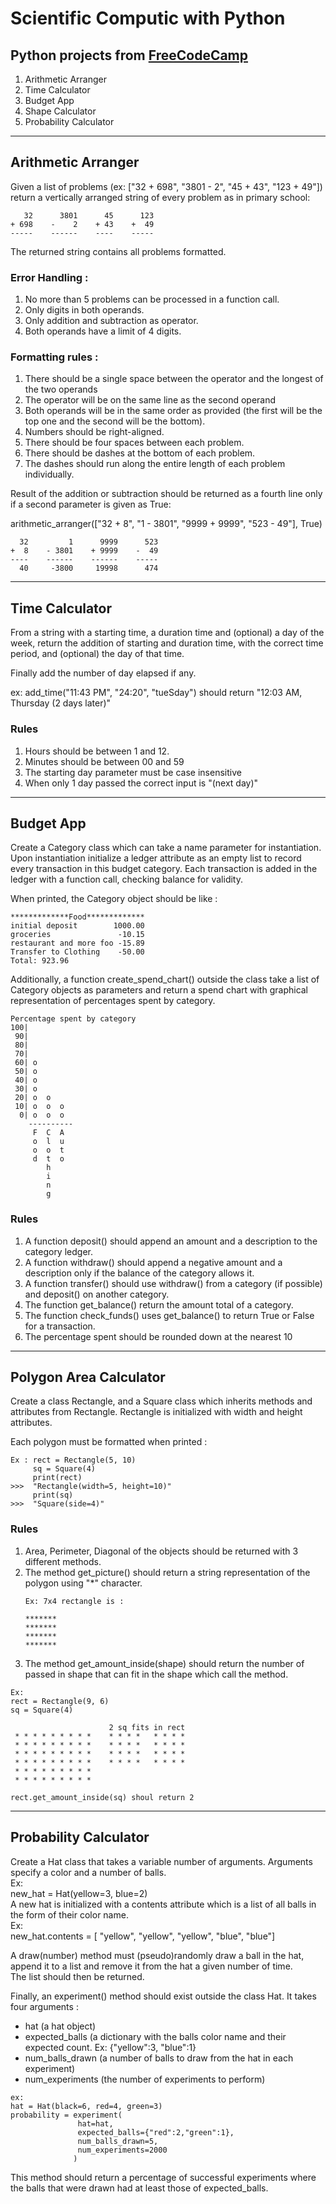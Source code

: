 # Scientific Computic with Python
## Python projects from [FreeCodeCamp](https://www.freecodecamp.org/)

1. Arithmetic Arranger
2. Time Calculator
3. Budget App
4. Shape Calculator
5. Probability Calculator

***
## Arithmetic Arranger

Given a list of problems (ex: ["32 + 698", "3801 - 2", "45 + 43", "123 + 49"]) return a vertically
arranged string of every problem as in primary school:
```
   32      3801      45      123
+ 698    -    2    + 43    +  49
-----    ------    ----    -----
```
The returned string contains all problems formatted.

### Error Handling :
1. No more than 5 problems can be processed in a function call.
2. Only digits in both operands.
3. Only addition and subtraction as operator.
4. Both operands have a limit of 4 digits.
   
### Formatting rules :
1. There should be a single space between the operator and the longest of the two operands
2. The operator will be on the same line as the second operand
3. Both operands will be in the same order as provided (the first will be the top one and the second will be the bottom).
4. Numbers should be right-aligned.
5. There should be four spaces between each problem.
6. There should be dashes at the bottom of each problem.
7. The dashes should run along the entire length of each problem individually.

Result of the addition or subtraction should be returned as a fourth line only if a second parameter is given as True:

arithmetic_arranger(["32 + 8", "1 - 3801", "9999 + 9999", "523 - 49"], True)
```
  32         1      9999      523
+  8    - 3801    + 9999    -  49
----    ------    ------    -----
  40     -3800     19998      474
```
***
## Time Calculator

From a string with a starting time, a duration time and (optional) a day of the week,
return the addition of starting and duration time, with the correct time period, and (optional) the day of that time.

Finally add the number of day elapsed if any.

ex: add_time("11:43 PM", "24:20", "tueSday") should return "12:03 AM, Thursday (2 days later)"

### Rules
1. Hours should be between 1 and 12.
2. Minutes should be between 00 and 59
3. The starting day parameter must be case insensitive
4. When only 1 day passed the correct input is "(next day)"

***
## Budget App

Create a Category class which can take a name parameter for instantiation.
Upon instantiation initialize a ledger attribute as an empty list to record every transaction in this budget category.
Each transaction is added in the ledger with a function call, checking balance for validity.

When printed, the Category object should be like :
```
*************Food*************
initial deposit        1000.00
groceries               -10.15
restaurant and more foo -15.89
Transfer to Clothing    -50.00
Total: 923.96
```

Additionally, a function create_spend_chart() outside the class take a list of Category objects as parameters and return
a spend chart with graphical representation of percentages spent by category.
```
Percentage spent by category
100|          
 90|          
 80|          
 70|          
 60| o        
 50| o        
 40| o        
 30| o        
 20| o  o     
 10| o  o  o  
  0| o  o  o  
    ----------
     F  C  A  
     o  l  u  
     o  o  t  
     d  t  o  
        h     
        i     
        n     
        g     
```
### Rules
1. A function deposit() should append an amount and a description to the category ledger.
2. A function withdraw() should append a negative amount and a description only if the balance of the category allows it.
3. A function transfer() should use withdraw() from a category (if possible) and deposit() on another category.
4. The function get_balance() return the amount total of a category.
5. The function check_funds() uses get_balance() to return True or False for a transaction.
6. The percentage spent should be rounded down at the nearest 10

***
## Polygon Area Calculator

Create a class Rectangle, and a Square class which inherits methods and attributes from Rectangle.
Rectangle is initialized with width and height attributes.

Each polygon must be formatted when printed :
```
Ex : rect = Rectangle(5, 10)
     sq = Square(4)
     print(rect)
>>>  "Rectangle(width=5, height=10)"
     print(sq)
>>>  "Square(side=4)"
```
### Rules
1. Area, Perimeter, Diagonal of the objects should be returned with 3 different methods.
2. The method get_picture() should return a string representation of the polygon using "*" character.
   ```
   Ex: 7x4 rectangle is :
   
   *******
   *******
   *******
   *******
   ```
3. The method get_amount_inside(shape) should return the number of passed in shape that can fit in the shape which call the method.
```
Ex: 
rect = Rectangle(9, 6)  
sq = Square(4)

                      2 sq fits in rect
 * * * * * * * * *    * * * *   * * * *
 * * * * * * * * *    * * * *   * * * * 
 * * * * * * * * *    * * * *   * * * * 
 * * * * * * * * *    * * * *   * * * * 
 * * * * * * * * * 
 * * * * * * * * *
 
rect.get_amount_inside(sq) shoul return 2
```

***
## Probability Calculator

Create a Hat class that takes a variable number of arguments.
Arguments specify a color and a number of balls.  
Ex:   
new_hat = Hat(yellow=3, blue=2)  
A new hat is initialized with a contents attribute which is a list of all balls in the form of their color name.  
Ex:  
new_hat.contents = [ "yellow", "yellow", "yellow", "blue", "blue"]  

A draw(number) method must (pseudo)randomly draw a ball in the hat, append it to a list and remove it from the hat a given number of time.  
The list should then be returned.

Finally, an experiment() method should exist outside the class Hat.
It takes four arguments  :  
- hat (a hat object)
- expected_balls (a dictionary with the balls color name and their expected count. Ex: {"yellow":3, "blue":1}
- num_balls_drawn (a number of balls to draw from the hat in each experiment)
- num_experiments (the number of experiments to perform)
```
ex:  
hat = Hat(black=6, red=4, green=3)
probability = experiment(
               hat=hat,
               expected_balls={"red":2,"green":1},
               num_balls_drawn=5,
               num_experiments=2000
              )
```
This method should return a percentage of successful experiments where the balls that were drawn had at least those of expected_balls.



